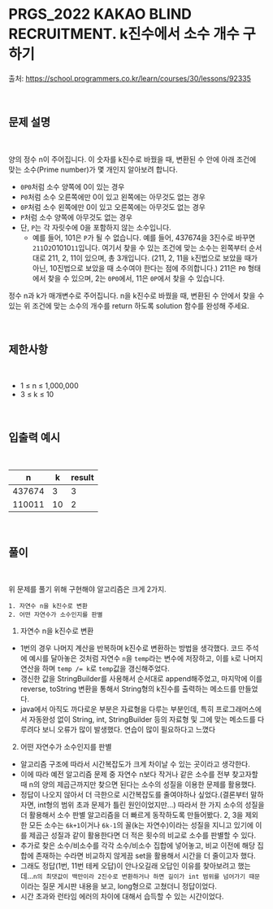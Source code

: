 # PRGS_2022 KAKAO BLIND RECRUITMENT. k진수에서 소수 개수 구하기



출처: https://school.programmers.co.kr/learn/courses/30/lessons/92335



<br>

## 문제 설명

<br>



양의 정수 n이 주어집니다. 이 숫자를 k진수로 바꿨을 때, 변환된 수 안에 아래 조건에 맞는 소수(Prime number)가 몇 개인지 알아보려 합니다.

- `0P0`처럼 소수 양쪽에 0이 있는 경우
- `P0`처럼 소수 오른쪽에만 0이 있고 왼쪽에는 아무것도 없는 경우
- `0P`처럼 소수 왼쪽에만 0이 있고 오른쪽에는 아무것도 없는 경우
- `P`처럼 소수 양쪽에 아무것도 없는 경우
- 단, `P`는 각 자릿수에 0을 포함하지 않는 소수입니다.
  - 예를 들어, 101은 `P`가 될 수 없습니다.
예를 들어, 437674을 3진수로 바꾸면 `211`0`2`01010`11`입니다. 여기서 찾을 수 있는 조건에 맞는 소수는 왼쪽부터 순서대로 211, 2, 11이 있으며, 총 3개입니다. (211, 2, 11을 `k`진법으로 보았을 때가 아닌, 10진법으로 보았을 때 소수여야 한다는 점에 주의합니다.) 211은 `P0` 형태에서 찾을 수 있으며, 2는 `0P0`에서, 11은 `0P`에서 찾을 수 있습니다.

정수 n과 k가 매개변수로 주어집니다. n을 k진수로 바꿨을 때, 변환된 수 안에서 찾을 수 있는 위 조건에 맞는 소수의 개수를 return 하도록 solution 함수를 완성해 주세요.


<br>

## 제한사항

<br>

- 1 ≤ n ≤ 1,000,000
- 3 ≤ k ≤ 10



<br>

## 입출력 예시

<br>

| n	| k	| result |
| - | - | - |
|437674 |	3	| 3 |
|110011	| 10 | 2 |

<br>

## 풀이

<br>

위 문제를 풀기 위해 구현해야 알고리즘은 크게 2가지.
```
1. 자연수 n을 k진수로 변환
2. 어떤 자연수가 소수인지를 판별
```

1. 자연수 n을 k진수로 변환
  - 1번의 경우 나머지 계산을 반복하며 k진수로 변환하는 방법을 생각했다. 코드 주석에 예시를 달아놓은 것처럼 자연수 `n`을 `temp`라는 변수에 저장하고, 이를 `k`로 나머지 연산을 하며 `temp /= k`로 `temp`값을 갱신해주었다.
  - 갱신한 값을 StringBuilder를 사용해서 순서대로 append해주었고, 마지막에 이를 reverse, toString 변환을 통해서 String형의 k진수를 출력하는 메소드를 만들었다.
  - java에서 아직도 까다로운 부분은 자료형을 다루는 부분인데, 특히 프로그래머스에서 자동완성 없이 String, int, StringBuilder 등의 자료형 및 그에 맞는 메소드를 다루려다 보니 오류가 많이 발생했다. 연습이 많이 필요하다고 느꼈다


2. 어떤 자연수가 소수인지를 판별
  - 알고리즘 구조에 따라서 시간복잡도가 크게 차이날 수 있는 곳이라고 생각한다.
  - 이에 따라 예전 알고리즘 문제 중 자연수 n보다 작거나 같은 소수를 전부 찾고자할 때 n의 양의 제곱근까지만 찾으면 된다는 소수의 성질을 이용한 문제를 활용했다.
  - 정답이 나오지 않아서 더 극한으로 시간복잡도를 줄여야하나 싶었다.(결론부터 말하자면, int형의 범위 초과 문제가 틀린 원인이었지만...) 따라서 한 가지 소수의 성질을 더 활용해서 소수 판별 알고리즘을 더 빠르게 동작하도록 만들어봤다. 2, 3을 제외한 모든 소수는 `6k+1`이거나 `6k-1`의 꼴(k는 자연수)이라는 성질을 지니고 있기에 이를 제곱근 성질과 같이 활용한다면 더 적은 횟수의 비교로 소수를 판별할 수 있다.
  - 추가로 찾은 소수/비소수를 각각 소수/비소수 집합에 넣어놓고, 비교 이전에 해당 집합에 존재하는 수라면 비교하지 않게끔 set을 활용해서 시간을 더 줄이고자 했다.
  - 그래도 정답(1번, 11번 테케 오답)이 안나오길래 오답인 이유를 찾아보려고 했는데...`n의 최댓값이 백만이라 2진수로 변환하거나 하면 길이가 int 범위를 넘어가기 때문`이라는 질문 게시판 내용을 보고, long형으로 고쳤더니 정답이었다.
  - 시간 초과와 런타임 에러의 차이에 대해서 습득할 수 있는 시간이었다.
